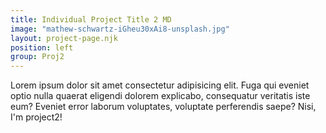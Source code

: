 ```yaml
---
title: Individual Project Title 2 MD
image: "mathew-schwartz-iGheu30xAi8-unsplash.jpg"
layout: project-page.njk
position: left
group: Proj2
---
```

Lorem ipsum dolor sit amet consectetur adipisicing elit. Fuga qui eveniet optio nulla quaerat eligendi dolorem explicabo, consequatur veritatis iste eum? Eveniet error laborum voluptates, voluptate perferendis saepe? Nisi, I'm project2!